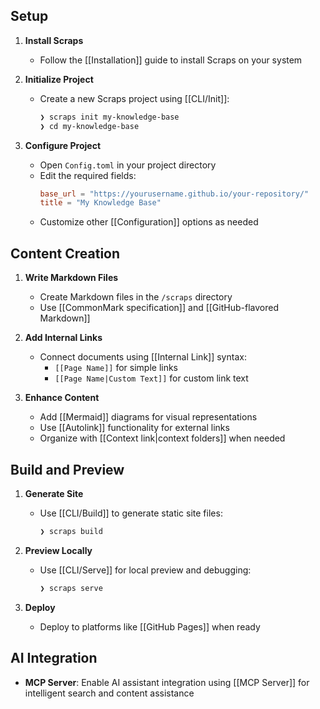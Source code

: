 ## Setup

1. **Install Scraps**
   - Follow the [[Installation]] guide to install Scraps on your system

2. **Initialize Project**
   - Create a new Scraps project using [[CLI/Init]]:
     ```bash
     ❯ scraps init my-knowledge-base
     ❯ cd my-knowledge-base
     ```

3. **Configure Project**
   - Open `Config.toml` in your project directory
   - Edit the required fields:
     ```toml
     base_url = "https://yourusername.github.io/your-repository/"
     title = "My Knowledge Base"
     ```
   - Customize other [[Configuration]] options as needed

## Content Creation

1. **Write Markdown Files**
   - Create Markdown files in the `/scraps` directory
   - Use [[CommonMark specification]] and [[GitHub-flavored Markdown]]

2. **Add Internal Links**
   - Connect documents using [[Internal Link]] syntax:
     - `[[Page Name]]` for simple links
     - `[[Page Name|Custom Text]]` for custom link text

3. **Enhance Content**
   - Add [[Mermaid]] diagrams for visual representations
   - Use [[Autolink]] functionality for external links
   - Organize with [[Context link|context folders]] when needed

## Build and Preview

1. **Generate Site**
   - Use [[CLI/Build]] to generate static site files:
     ```bash
     ❯ scraps build
     ```

2. **Preview Locally**
   - Use [[CLI/Serve]] for local preview and debugging:
     ```bash
     ❯ scraps serve
     ```

3. **Deploy**
   - Deploy to platforms like [[GitHub Pages]] when ready

## AI Integration

- **MCP Server**: Enable AI assistant integration using [[MCP Server]] for intelligent search and content assistance
